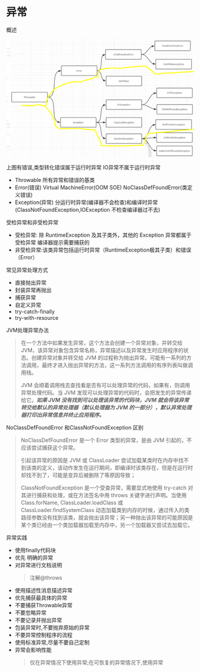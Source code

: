 # 异常

概述

![概述](https://raw.githubusercontent.com/xuke123/tuChuang/master/20200708094243.png)

上图有错误,类型转化错误属于运行时异常
IO异常不属于运行时异常

* Throwable 所有异常和错误的基类
* Error(错误)  Virtual MachineError(OOM SOE) NoClassDefFoundError(类定义错误)
* Exception(异常) 分运行时异常(编译器不会检查)和编译时异常(ClassNotFoundException,IOException 不检查编译器过不去)

受检异常和非受检异常

* 受检异常: 除 RuntimeException 及其子类外，其他的 Exception 异常都属于受检异常 编译器提示需要捕获的
* 非受检异常:该类异常包括运行时异常（RuntimeException极其子类）和错误（Error）

常见异常处理方式

* 直接抛出异常
* 封装异常再抛出
* 捕获异常
* 自定义异常
* try-catch-finally
* try-with-resource

JVM处理异常办法

>在一个方法中如果发生异常，这个方法会创建一个异常对象，并转交给 JVM，该异常对象包含异常名称，异常描述以及异常发生时应用程序的状态。创建异常对象并转交给 JVM 的过程称为抛出异常。可能有一系列的方法调用，最终才进入抛出异常的方法，这一系列方法调用的有序列表叫做调用栈。
>
>JVM 会顺着调用栈去查找看是否有可以处理异常的代码，如果有，则调用异常处理代码。当 JVM 发现可以处理异常的代码时，会把发生的异常传递给它。***如果 JVM 没有找到可以处理该异常的代码块，JVM 就会将该异常转交给默认的异常处理器（默认处理器为 JVM 的一部分），默认异常处理器打印出异常信息并终止应用程序。***

NoClassDefFoundError 和ClassNotFoundException 区别

>NoClassDefFoundError 是一个 Error 类型的异常，是由 JVM 引起的，不应该尝试捕获这个异常。
>
>引起该异常的原因是 JVM 或 ClassLoader 尝试加载某类时在内存中找不到该类的定义，该动作发生在运行期间，即编译时该类存在，但是在运行时却找不到了，可能是变异后被删除了等原因导致；
>
>ClassNotFoundException 是一个受查异常，需要显式地使用 try-catch 对其进行捕获和处理，或在方法签名中用 throws 关键字进行声明。当使用 Class.forName, ClassLoader.loadClass 或 ClassLoader.findSystemClass 动态加载类到内存的时候，通过传入的类路径参数没有找到该类，就会抛出该异常；另一种抛出该异常的可能原因是某个类已经由一个类加载器加载至内存中，另一个加载器又尝试去加载它。

异常实践

* 使用finally代码块
* 优先 明确的异常
* 对异常进行文档说明
  > 注解@throws
* 使用描述性消息描述异常
* 优先捕获最具体的异常
* 不要捕获Throwable异常
* 不要忽略异常
* 不要记录并抛出异常
* 包装异常时,不要抛弃原始的异常
* 不要异常控制程序的流程
* 使用标准异常,尽量不要自己定制
* 异常会影响性能
  > 仅在异常情况下使用异常;在可恢复的异常情况下,使用异常
